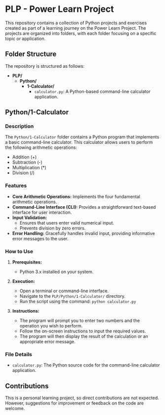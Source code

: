 # PLP - Power Learn Project

This repository contains a collection of Python projects and exercises created as part of a learning journey on the Power Learn Project. The projects are organized into folders, with each folder focusing on a specific topic or application.

## Folder Structure

The repository is structured as follows:

* **PLP/**
    * **Python/**
        * **1-Calculator/**
            * `calculator.py`: A Python-based command-line calculator application.

## Python/1-Calculator

### Description

The `Python/1-Calculator` folder contains a Python program that implements a basic command-line calculator. This calculator allows users to perform the following arithmetic operations:

* Addition (+)
* Subtraction (-)
* Multiplication (\*)
* Division (/)

### Features

* **Core Arithmetic Operations:** Implements the four fundamental arithmetic operations.
* **Command-Line Interface (CLI):** Provides a straightforward text-based interface for user interaction.
* **Input Validation:**
    * Ensures that users enter valid numerical input.
    * Prevents division by zero errors.
* **Error Handling:** Gracefully handles invalid input, providing informative error messages to the user.

### How to Use

1.  **Prerequisites:**

    * Python 3.x installed on your system.
2.  **Execution:**

    * Open a terminal or command-line interface.
    * Navigate to the `PLP/Python/1-Calculator/` directory.
    * Run the script using the command: `python calculator.py`
3.  **Instructions:**

    * The program will prompt you to enter two numbers and the operation you wish to perform.
    * Follow the on-screen instructions to input the required values.
    * The program will then display the result of the calculation or an appropriate error message.

### File Details

* `calculator.py`: The Python source code for the command-line calculator application.

## Contributions

This is a personal learning project, so direct contributions are not expected. However, suggestions for improvement or feedback on the code are welcome.
